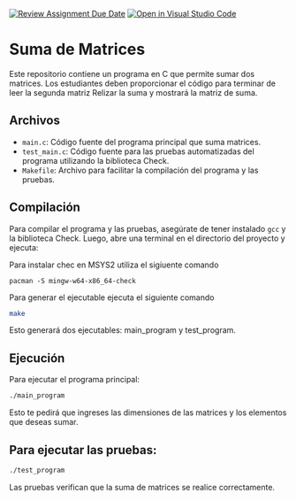 [![Review Assignment Due Date](https://classroom.github.com/assets/deadline-readme-button-22041afd0340ce965d47ae6ef1cefeee28c7c493a6346c4f15d667ab976d596c.svg)](https://classroom.github.com/a/1bd51xRF)
[![Open in Visual Studio Code](https://classroom.github.com/assets/open-in-vscode-2e0aaae1b6195c2367325f4f02e2d04e9abb55f0b24a779b69b11b9e10269abc.svg)](https://classroom.github.com/online_ide?assignment_repo_id=16096615&assignment_repo_type=AssignmentRepo)
# Suma de Matrices

Este repositorio contiene un programa en C que permite sumar dos matrices. 
Los estudiantes deben proporcionar el código para terminar de leer la segunda matriz
Relizar la suma
y mostrará la matriz de suma.

## Archivos

- `main.c`: Código fuente del programa principal que suma matrices.
- `test_main.c`: Código fuente para las pruebas automatizadas del programa utilizando la biblioteca Check.
- `Makefile`: Archivo para facilitar la compilación del programa y las pruebas.

## Compilación

Para compilar el programa y las pruebas, asegúrate de tener instalado `gcc` y la biblioteca Check. Luego, abre una terminal en el directorio del proyecto y ejecuta:


Para instalar chec en MSYS2 utiliza el sigiuente comando 

```MSYS2
pacman -S mingw-w64-x86_64-check
```


Para generar el ejecutable ejecuta el siguiente comando

```bash
make
```

Esto generará dos ejecutables: main_program y test_program.

## Ejecución

Para ejecutar el programa principal:

```bash
./main_program
```

Esto te pedirá que ingreses las dimensiones de las matrices y los elementos que deseas sumar.

## Para ejecutar las pruebas:

```bash
./test_program
```

Las pruebas verifican que la suma de matrices se realice correctamente.

